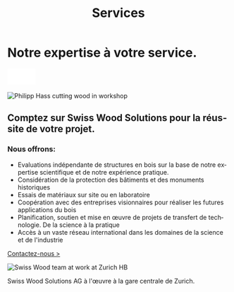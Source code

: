 ﻿---
lang: fr
title: 'Services'
order: 5
---

<div class="full-width-kenburns">
<div class="wrap-bg-image">

# Notre expertise à votre service.

![arrow down](/assets/images/arrow-d-white.svg)

</div>
<img srcset="/assets/images/services_cover2_2x.jpg"
     src="/assets/images/services_cover2.jpg" alt="Philipp Hass cutting wood in workshop">
</div>

<div class="full-width">
<div class="wrap -center">

## Comptez sur Swiss Wood Solutions pour la réussite de votre projet.

### Nous offrons:

   - Evaluations indépendante de structures en bois sur la base de notre expertise scientifique et de notre expérience pratique.
   - Considération de la protection des bâtiments et des monuments historiques
   - Essais de matériaux sur site ou en laboratoire
   - Coopération avec des entreprises visionnaires pour réaliser les futures applications du bois
   - Planification, soutien et mise en œuvre de projets de transfert de technologie. De la science à la pratique
   - Accès à un vaste réseau international dans les domaines de la science et de l'industrie


<p class="extra-margin-top"><a class="btn" href="/fr/contact">Contactez-nous ></a></p>

<img srcset="/assets/images/services_cover_2x.jpg"
     src="/assets/images/services_cover.jpg" alt="Swiss Wood team at work at Zurich HB">
<figcaption>Swiss Wood Solutions AG à l'œuvre à la gare centrale de Zurich.</figcaption>

</div>
</div>
